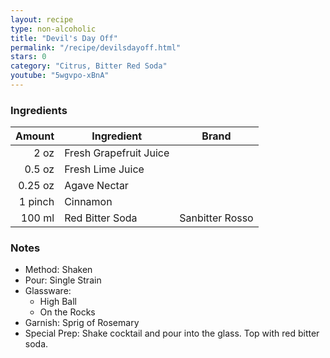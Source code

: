 ```yaml
---
layout: recipe
type: non-alcoholic
title: "Devil's Day Off"
permalink: "/recipe/devilsdayoff.html"
stars: 0
category: "Citrus, Bitter Red Soda"
youtube: "5wgvpo-xBnA"
---
```


### Ingredients

| Amount  | Ingredient               | Brand              |
| ------: | ---------------------- | --------------- |
|    2 oz | Fresh Grapefruit Juice |
|  0.5 oz | Fresh Lime Juice       |
| 0.25 oz | Agave Nectar           |
| 1 pinch | Cinnamon               |
|  100 ml | Red Bitter Soda        | Sanbitter Rosso |

### Notes

- Method: Shaken
- Pour: Single Strain
- Glassware:
    - High Ball
    - On the Rocks
- Garnish: Sprig of Rosemary
- Special Prep: Shake cocktail and pour into the glass. Top with red bitter soda.
